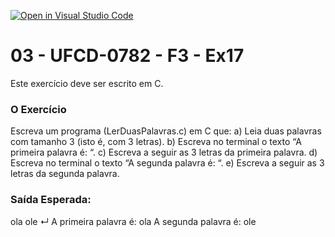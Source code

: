 [![Open in Visual Studio Code](https://classroom.github.com/assets/open-in-vscode-718a45dd9cf7e7f842a935f5ebbe5719a5e09af4491e668f4dbf3b35d5cca122.svg)](https://classroom.github.com/online_ide?assignment_repo_id=10954816&assignment_repo_type=AssignmentRepo)
# 03 - UFCD-0782 - F3 - Ex17
Este exercício deve ser escrito em C.

### O Exercício
Escreva um programa (LerDuasPalavras.c) em C que:
a)	Leia duas palavras com tamanho 3 (isto é, com 3 letras).
b)	Escreva no terminal o texto “A primeira palavra é: “.
c)	Escreva a seguir as 3 letras da primeira palavra. 
d)	Escreva no terminal o texto “A segunda palavra é: “.
e)	Escreva a seguir as 3 letras da segunda palavra. 


### Saída Esperada:
ola ole ↵
A primeira palavra é: ola
A segunda palavra é: ole








